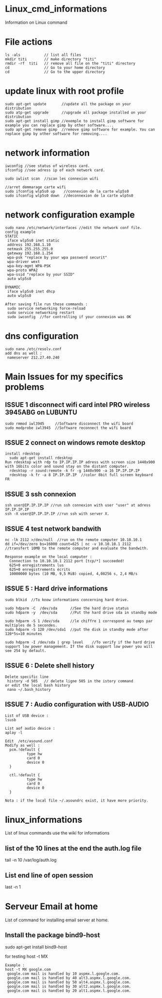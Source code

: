 # Linux_cmd_informations
Information on Linux command

# File actions
```
ls -als           // list all files
mkdir titi        // make directory "titi"
rmdir -rf  titi   // remove all file on the "titi" directory
cd                // Go to your home directory
cd                // Go to the upper directory
```

# update linux with root profile
```
sudo apt-get update       //update all the package on your distribution
sudo atp-get upgrade      //upgrade all package installed on your distribution
sudo apt-get install gimp //exemple to install gimp software for example you can replace gimp by other software....
sudo apt-get remove gimp  //remove gimp software for example. You can replace gimp by other software for removing....
```

# network information
```
iwconfig //see status of wireless card.
ifconfig //see adress ip of each network card.

sudo iwlist scan  //scan les connexion wifi

//arret demmarage carte wifi
sudo ifconfig wlp5s0 up    //connexion de la carte wlp5s0
sudo ifconfig wlp5s0 down  //deconnexion de la carte wlp5s0
```

# network configuration example
```
sudo nano /etc/network/interfaces //edit the network conf file.
config example
STATIC
 iface wlp5s0 inet static
 address 192.168.1.10
 netmask 255.255.255.0
 gateway 192.168.1.254
 wpa-psk "replace by your wpa password securit"
 wpa-driver wext
 wpa-key-mgmt WPA-PSK
 wpa-proto WPA2
 wpa-ssid "replace by your SSID"
 auto wlp5s0

DYNAMIC
 iface wlp5s0 inet dhcp
 auto wlp5s0

After saving file run these commands :
 sudo service networking force-reload
 sudo service networking restart
 sudo iwconfig  //for controlling if your connexion was OK
```
# dns configuration
```
sudo nano /etc/resolv.conf
add dns as well :
 nameserver 212.27.40.240
```

# Main Issues for my specifics problems
## ISSUE 1 disconnect wifi card intel PRO wireless 3945ABG on LUBUNTU
```
sudo rmmod iwl3945     //Software disconnect the wifi board 
sudo modprobe iwl3945  //Software reconnect the wifi board
```

## ISSUE 2 connect on windows remote desktop
```
install rdesktop
  sudo apt-get install rdesktop
Run rdesktop with rdp to IP.IP.IP.IP adress with screen size 1440x900 with 16bits color and sound stay on the distant computer.
  rdesktop -r sound:remote -k fr -g 1440x900 -a 16 IP.IP.IP.IP
  rdesktop -k fr -a 8 IP.IP.IP.IP  //color 8bit full screen keyboard FR
```

## ISSUE 3 ssh connexion
```
ssh user@IP.IP.IP.IP //run ssh connexion with user "user" at adress IP.IP.IP.IP
ssh -X user@IP.IP.IP.IP //run ssh with server X. 
```
## ISSUE 4 test network bandwith
```
nc -lk 2112 >/dev/null  //run on the remote computer 10.10.10.1
dd if=/dev/zero bs=16000 count=625 | nc -v 10.10.10.1 2112  //transfert 10MB to the remote computer and evaluate the bandwith.

Response example on the local computer :
  Connection to 10.10.10.1 2112 port [tcp/*] succeeded!
  625+0 enregistrements lus
  625+0 enregistrements écrits
  10000000 bytes (10 MB, 9,5 MiB) copied, 4,08256 s, 2,4 MB/s
```
## ISSUE 5 : Hard drive informations
```
sudo blkid  //To know informations concerning hard drive.

sudo hdparm -C  /dev/sda      //See the hard drive status
sudo hdparm -y  /dev/sda      //Put the hard drive sda in standby mode

sudo hdparm -S 1 /dev/sda     //le chiffre 1 correspond au temps par multiples de 5 secondes. 
sudo hdparm -S 120 /dev/sda1  //put the disk in standby mode after 120*5s=10 minutes

sudo hdparm -I /dev/sda | grep level    //To verify if the hard drive support low power management. If the disk support low power you will see 254 by default.
```

## ISSUE 6 : Delete shell history
```
Delete specific line
 history -d 505   // delete ligne 505 in the istory command
or edit the local bash history 
 nano ~/.bash_history 
```
## ISSUE 7 : Audio configuration with USB-AUDIO
```
List of USB device :
lsusb

List aof audio device :
aplay -l

Edit  /etc/asound.conf
Modify as well :
  pcm.!default {
          type hw
          card 0
          device 0
  }

  ctl.!default {
          type hw
          card 0
          device 0
  }

Nota : if the local file ~/.asoundrc exist, it have more priority. 
```

# linux_informations
List of linux commands use the wiki for informations

## list of the 10 lines at the end the auth.log file
tail -n 10 /var/log/auth.log

## List end line of open session
last -n 1

# Serveur Email at home
List of command for installing email server at home.

## Install the package bind9-host
sudo apt-get install bind9-host

for testing
host -t MX <IP or domain>
 
```
Example :
host -t MX google.com
 google.com mail is handled by 10 aspmx.l.google.com.
 google.com mail is handled by 40 alt3.aspmx.l.google.com.
 google.com mail is handled by 50 alt4.aspmx.l.google.com.
 google.com mail is handled by 30 alt2.aspmx.l.google.com.
 google.com mail is handled by 20 alt1.aspmx.l.google.com.

```
